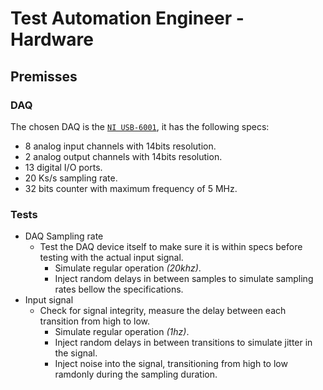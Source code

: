 # Test Automation Engineer - Hardware

## Premisses

### DAQ

The chosen DAQ is the [`NI USB-6001`](https://www.ni.com/pt-br/shop/model/usb-6001.html), it has the following specs:
* 8 analog input channels with 14bits resolution.
* 2 analog output channels with 14bits resolution.
* 13 digital I/O ports.
* 20 Ks/s sampling rate.
* 32 bits counter with maximum frequency of 5 MHz.

### Tests

* DAQ Sampling rate
    * Test the DAQ device itself to make sure it is within specs before testing with the actual input signal.
        * Simulate regular operation *(20khz)*.
        * Inject random delays in between samples to simulate sampling rates bellow the specifications.
* Input signal
    * Check for signal integrity, measure the delay between each transition from high to low.
        * Simulate regular operation *(1hz)*.
        * Inject random delays in between transitions to simulate jitter in the signal.
        * Inject noise into the signal, transitioning from high to low ramdonly during the sampling duration.